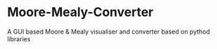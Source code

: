 # Moore-Mealy-Converter
A GUI based Moore &amp; Mealy visualiser and converter based on pythod libraries
